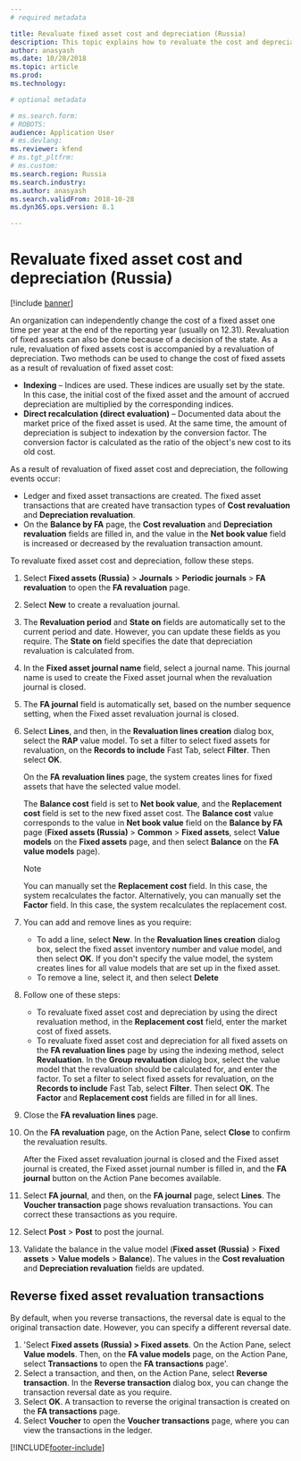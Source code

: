 ```yaml
---
# required metadata

title: Revaluate fixed asset cost and depreciation (Russia)
description: This topic explains how to revaluate the cost and depreciation of fixed assets for Russia.
author: anasyash
ms.date: 10/28/2018
ms.topic: article
ms.prod: 
ms.technology: 

# optional metadata

# ms.search.form: 
# ROBOTS: 
audience: Application User
# ms.devlang: 
ms.reviewer: kfend
# ms.tgt_pltfrm: 
# ms.custom: 
ms.search.region: Russia
ms.search.industry: 
ms.author: anasyash
ms.search.validFrom: 2018-10-28
ms.dyn365.ops.version: 8.1

---
```


# Revaluate fixed asset cost and depreciation (Russia)

[!include [banner](../includes/banner.md)]

An organization can independently change the cost of a fixed asset one time per year at the end of the reporting year (usually on 12.31). Revaluation of fixed assets can also be done because of a decision of the state. As a rule, revaluation of fixed assets cost is accompanied by a revaluation of depreciation. Two methods can be used to change the cost of fixed assets as a result of revaluation of fixed asset cost:

- **Indexing** – Indices are used. These indices are usually set by the state. In this case, the initial cost of the fixed asset and the amount of accrued depreciation are multiplied by the corresponding indices.
- **Direct recalculation (direct evaluation)** – Documented data about the market price of the fixed asset is used. At the same time, the amount of depreciation is subject to indexation by the conversion factor. The conversion factor is calculated as the ratio of the object's new cost to its old cost.

As a result of revaluation of fixed asset cost and depreciation, the following events occur:

- Ledger and fixed asset transactions are created. The fixed asset transactions that are created have transaction types of **Cost revaluation** and **Depreciation revaluation**.
- On the **Balance by FA** page, the **Cost revaluation** and **Depreciation revaluation** fields are filled in, and the value in the **Net book value** field is increased or decreased by the revaluation transaction amount.

To revaluate fixed asset cost and depreciation, follow these steps.

1. Select **Fixed assets (Russia)** \> **Journals** \> **Periodic journals** \> **FA revaluation** to open the **FA revaluation** page.
2. Select **New** to create a revaluation journal.
3. The **Revaluation period** and **State on** fields are automatically set to the current period and date. However, you can update these fields as you require. The **State on** field specifies the date that depreciation revaluation is calculated from.
4. In the **Fixed asset journal name** field, select a journal name. This journal name is used to create the Fixed asset journal when the revaluation journal is closed.
5. The **FA journal** field is automatically set, based on the number sequence setting, when the Fixed asset revaluation journal is closed.
6. Select **Lines**, and then, in the **Revaluation lines creation** dialog box, select the **RAP** value model. To set a filter to select fixed assets for revaluation, on the **Records to include** Fast Tab, select **Filter**. Then select **OK**.

    On the **FA revaluation lines** page, the system creates lines for fixed assets that have the selected value model.

    The **Balance cost** field is set to **Net book value**, and the **Replacement cost** field is set to the new fixed asset cost. The **Balance cost** value corresponds to the value in **Net book value** field on the **Balance by FA** page (**Fixed assets (Russia)** \> **Common** \> **Fixed assets**, select **Value models** on the **Fixed assets** page, and then select **Balance** on the **FA value models** page).

    > [!NOTE]
    > You can manually set the **Replacement cost** field. In this case, the system recalculates the factor. Alternatively, you can manually set the **Factor** field. In this case, the system recalculates the replacement cost.

7. You can add and remove lines as you require:

    - To add a line, select **New**. In the **Revaluation lines creation** dialog box, select the fixed asset inventory number and value model, and then select **OK**. If you don't specify the value model, the system creates lines for all value models that are set up in the fixed asset.
    - To remove a line, select it, and then select **Delete**

8. Follow one of these steps:

    - To revaluate fixed asset cost and depreciation by using the direct revaluation method, in the **Replacement cost** field, enter the market cost of fixed assets.
    - To revaluate fixed asset cost and depreciation for all fixed assets on the **FA revaluation lines** page by using the indexing method, select **Revaluation**. In the **Group revaluation** dialog box, select the value model that the revaluation should be calculated for, and enter the factor. To set a filter to select fixed assets for revaluation, on the **Records to include** Fast Tab, select **Filter**. Then select **OK**. The **Factor** and **Replacement cost** fields are filled in for all lines.

9. Close the **FA revaluation lines** page.
10. On the **FA revaluation** page, on the Action Pane, select **Close** to confirm the revaluation results.

    After the Fixed asset revaluation journal is closed and the Fixed asset journal is created, the Fixed asset journal number is filled in, and the **FA journal** button on the Action Pane becomes available.

11. Select **FA journal**, and then, on the **FA journal** page, select **Lines**. The **Voucher transaction** page shows revaluation transactions. You can correct these transactions as you require.
12. Select **Post** \> **Post** to post the journal.
13. Validate the balance in the value model (**Fixed asset (Russia)** \> **Fixed assets** \> **Value models** \> **Balance**). The values in the **Cost revaluation** and **Depreciation revaluation** fields are updated.

## Reverse fixed asset revaluation transactions
By default, when you reverse transactions, the reversal date is equal to the original transaction date. However, you can specify a different reversal date. 

1. 'Select **Fixed assets (Russia) > Fixed assets**. On the Action Pane, select **Value models**. Then, on the **FA value models** page, on the Action Pane, select **Transactions** to open the **FA transactions** page'. 
2. Select a transaction, and then, on the Action Pane, select **Reverse transaction**. In the **Reverse transaction** dialog box, you can change the transaction reversal date as you require.
3. Select **OK**. A transaction to reverse the original transaction is created on the **FA transactions** page.
4. Select **Voucher** to open the **Voucher transactions** page, where you can view the transactions in the ledger.


[!INCLUDE[footer-include](../../includes/footer-banner.md)]
